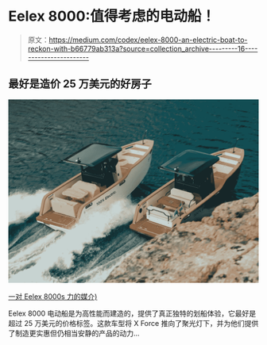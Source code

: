 # Eelex 8000:值得考虑的电动船！

> 原文：<https://medium.com/codex/eelex-8000-an-electric-boat-to-reckon-with-b66779ab313a?source=collection_archive---------16----------------------->

## 最好是造价 25 万美元的好房子

![](img/734d46cf93122142f8bbe13bb433959e.png)

[一对 Eelex 8000s 力的媒介)](https://xshore.com/eelex-8000/)

Eelex 8000 电动船是为高性能而建造的，提供了真正独特的划船体验，它最好是超过 25 万美元的价格标签。这款车型将 X Force 推向了聚光灯下，并为他们提供了制造更实惠但仍相当安静的产品的动力…